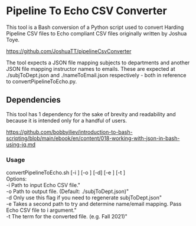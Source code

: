 # Pipeline To Echo CSV Converter
This tool is a Bash conversion of a Python script used to convert Harding Pipeline CSV files to Echo compliant CSV files originally written by Joshua Toye.  

https://github.com/JoshuaTT/pipelineCsvConverter  

The tool expects a JSON file mapping subjects to departments and another JSON file mapping instructor names to emails. These are expected at ./subjToDept.json and ./nameToEmail.json respectively - both in reference to convertPipelineToEcho.py.

## Dependencies
This tool has 1 dependency for the sake of brevity and readability and because it is intended only for a handful of users.  

https://github.com/bobbyiliev/introduction-to-bash-scripting/blob/main/ebook/en/content/018-working-with-json-in-bash-using-jq.md

### Usage
convertPipelineToEcho.sh [-i <inputPath>] [-o <outputPath>] [-d] [-e <secondInput>] [-t <term>]  
Options:  
-i <inputPath>		Path to input Echo CSV file."  
-o <outputPath>		Path to output file. (Default: ./subjToDept.json)"  
-d			Only use this flag if you need to regenerate subjToDept.json"  
-e <secondInput>	Takes a second path to try and determine name/email mapping. Pass Echo CSV file to i argument."  
-t <term>		The term for the converted file. (e.g. Fall 2021)"  
	
